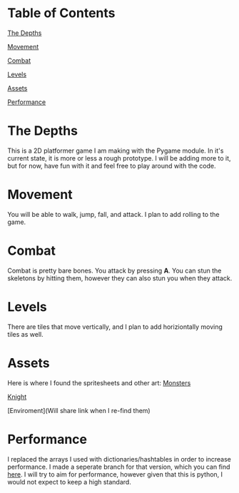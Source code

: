 # Table of Contents
[The Depths](https://github.com/GameAddict23/The_Depths/blob/master/README.md#the-depths)

[Movement](https://github.com/GameAddict23/The_Depths/blob/master/README.md#movement)

[Combat](https://github.com/GameAddict23/The_Depths/blob/master/README.md#combat)

[Levels](https://github.com/GameAddict23/The_Depths/blob/master/README.md#levels)

[Assets](https://github.com/GameAddict23/The_Depths/blob/master/README.md#assets)

[Performance](https://github.com/GameAddict23/The_Depths/blob/master/README.md#performance)

# The Depths
This is a 2D platformer game I am making with the Pygame module. In it's current state, it is more or less a rough prototype. I will be adding more to it, but for now, have fun with it and feel free to play around with the code.

# Movement
You will be able to walk, jump, fall, and attack. I plan to add rolling to the game. 

# Combat
Combat is pretty bare bones. You attack by pressing **A**. You can stun the skeletons by hitting them, however they can also stun you when they attack.

# Levels
There are tiles that move vertically, and I plan to add horiziontally moving tiles as well. 

# Assets
Here is where I found the spritesheets and other art: 
[Monsters](https://luizmelo.itch.io/monsters-creatures-fantasy)

[Knight](https://aamatniekss.itch.io/fantasy-knight-free-pixelart-animated-character)

[Enviroment](Will share link when I re-find them)

# Performance
I replaced the arrays I used with dictionaries/hashtables in order to increase performance. I made a seperate branch for that version, which you can find [here](https://github.com/GameAddict23/The_Depths/blob/performance). I will try to aim for performance, however given that this is python, I would not expect to keep a high standard.
